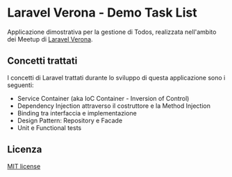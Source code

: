 # Laravel Verona - Demo Task List

Applicazione dimostrativa per la gestione di Todos, realizzata nell'ambito dei Meetup di [Laravel Verona](http://www.laravelverona.xyz/).

## Concetti trattati

I concetti di Laravel trattati durante lo sviluppo di questa applicazione sono i seguenti:
* Service Container (aka IoC Container - Inversion of Control)
* Dependency Injection attraverso il costruttore e la Method Injection
* Binding tra interfaccia e implementazione
* Design Pattern: Repository e Facade
* Unit e Functional tests

## Licenza

[MIT license](http://opensource.org/licenses/MIT)
